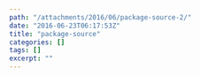 ```yaml
---
path: "/attachments/2016/06/package-source-2/"
date: "2016-06-23T06:17:53Z"
title: "package-source"
categories: []
tags: []
excerpt: ""
---
```


